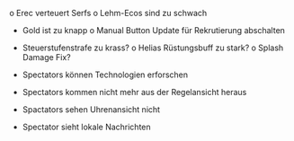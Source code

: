 o Erec verteuert Serfs
o Lehm-Ecos sind zu schwach
- Gold ist zu knapp
o Manual Button Update für Rekrutierung abschalten
- Steuerstufenstrafe zu krass?
o Helias Rüstungsbuff zu stark?
o Splash Damage Fix?

- Spectators können Technologien erforschen
- Spectators kommen nicht mehr aus der Regelansicht heraus
- Spactators sehen Uhrenansicht nicht
- Spectator sieht lokale Nachrichten